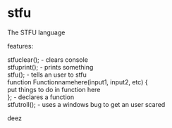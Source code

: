 # stfu
The STFU language

features:


stfuclear();  - clears console  
stfuprint(); - prints something  
stfu(); - tells an user to stfu  
function Functionnamehere(input1, input2, etc) {  
  put things to do in function here  
}; - declares a function  
stfutroll(); - uses a windows bug to get an user scared  




deez
